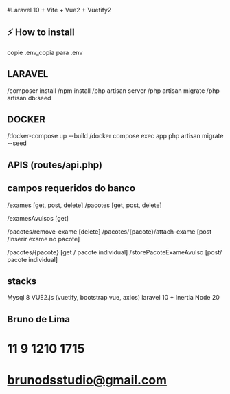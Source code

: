 #Laravel 10 + Vite + Vue2 + Vuetify2

## ⚡️ How to install
copie .env_copia para .env

## LARAVEL
/composer install
/npm install
/php artisan server
/php artisan migrate
/php artisan db:seed


## DOCKER
/docker-compose up --build
/docker compose exec app php artisan migrate --seed

## APIS (routes/api.php)
## campos requeridos do banco

/exames [get, post, delete]
/pacotes [get, post, delete]

/examesAvulsos [get]

/pacotes/remove-exame  [delete]
/pacotes/{pacote}/attach-exame [post /inserir exame no pacote]

/pacotes/{pacote} [get / pacote individual]
/storePacoteExameAvulso  [post/ pacote individual]

## stacks
Mysql 8
VUE2.js (vuetify, bootstrap vue, axios)
laravel 10 + Inertia
Node 20

## Bruno de Lima
# 11 9 1210 1715
# brunodsstudio@gmail.com